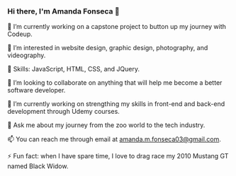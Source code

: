 ### Hi there, I'm Amanda Fonseca 👋

🔭 I’m currently working on a capstone project to button up my journey with Codeup.

👀 I’m interested in website design, graphic design, photography, and videography.

📕 Skills: JavaScript, HTML, CSS, and JQuery.

👯 I’m looking to collaborate on anything that will help me become a better software developer.

🌱 I’m currently working on strengthing my skills in front-end and back-end development through Udemy courses.

💬 Ask me about my journey from the zoo world to the tech industry.

📫 You can reach me through email at amanda.m.fonseca03@gmail.com.

⚡ Fun fact: when I have spare time, I love to drag race my 2010 Mustang GT named Black Widow.

<!--
**afonse03/afonse03** is a ✨ _special_ ✨ repository because its `README.md` (this file) appears on your GitHub profile.

Here are some ideas to get you started:

- 🔭 I’m currently working on ...
- 🌱 I’m currently learning ...
- 👯 I’m looking to collaborate on ...
- 🤔 I’m looking for help with ...
- 💬 Ask me about ...
- 📫 How to reach me: ...
- 😄 Pronouns: ...
- ⚡ Fun fact: ...
-->
